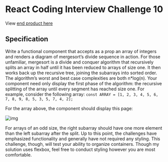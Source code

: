 # React Coding Interview Challenge 10
View [end product here](https://pu7td.csb.app/)

## Specification
Write a functional component that accepts as a prop an array of integers and renders a diagram of mergesort’s divide sequence in action. For those unfamiliar, mergesort is a divide and conquer algorithm that recursively splits an array in half until it has been reduced to arrays of size one. It then works back up the recursive tree, joining the subarrays into sorted order. The algorithm’s worst and best case complexities are both n*log(n). Your component need only display the first phase of the algorithm: the recursive splitting of the array until every segment has reached size one. For example, consider the following array:
`const ARRAY = [1, 2, 3, 4, 5, 6, 7, 8, 9, 8, 5, 3, 5, 7, 4, 2];`

For the array above, the component should display this page:

![img](https://miro.medium.com/max/700/1*_2dyUGKfkJk6_SvqjUVsxA.png)

For arrays of an odd size, the right subarray should have one more element than the left subarray after the split.
Up to this point, the challenges have emphasized functionality and generally have not required any styling. This challenge, though, will test your ability to organize containers. Though my solution uses flexbox, feel free to conduct styling however you are most comfortable.



